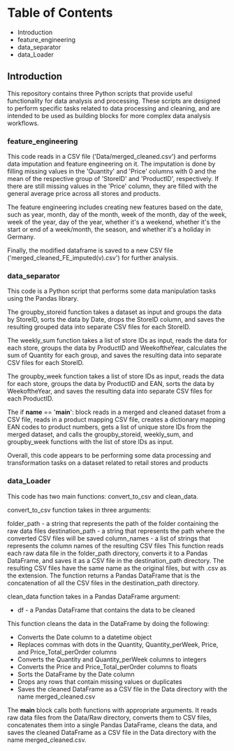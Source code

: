 # Table of Contents
- Introduction
- feature_engineering
- data_separator
- data_Loader
##  Introduction
This repository contains three Python scripts that provide useful functionality for data analysis and processing. These scripts are designed to perform specific tasks related to data processing and cleaning, and are intended to be used as building blocks for more complex data analysis workflows.

### feature_engineering

This code reads in a CSV file ('Data/merged_cleaned.csv') and performs data imputation and feature engineering on it. The imputation is done by filling missing values in the 'Quantity' and 'Price' columns with 0 and the mean of the respective group of 'StoreID' and 'ProductID', respectively. If there are still missing values in the 'Price' column, they are filled with the general average price across all stores and products.

The feature engineering includes creating new features based on the date, such as year, month, day of the month, week of the month, day of the week, week of the year, day of the year, whether it's a weekend, whether it's the start or end of a week/month, the season, and whether it's a holiday in Germany.

Finally, the modified dataframe is saved to a new CSV file ('merged_cleaned_FE_imputed(v).csv') for further analysis.
### data_separator
This code is a Python script that performs some data manipulation tasks using the Pandas library.

The groupby_storeid function takes a dataset as input and groups the data by StoreID, sorts the data by Date, drops the StoreID column, and saves the resulting grouped data into separate CSV files for each StoreID.

The weekly_sum function takes a list of store IDs as input, reads the data for each store, groups the data by ProductID and WeekoftheYear, calculates the sum of Quantity for each group, and saves the resulting data into separate CSV files for each StoreID.

The groupby_week function takes a list of store IDs as input, reads the data for each store, groups the data by ProductID and EAN, sorts the data by WeekoftheYear, and saves the resulting data into separate CSV files for each ProductID.

The if __name__ == '__main__': block reads in a merged and cleaned dataset from a CSV file, reads in a product mapping CSV file, creates a dictionary mapping EAN codes to product numbers, gets a list of unique store IDs from the merged dataset, and calls the groupby_storeid, weekly_sum, and groupby_week functions with the list of store IDs as input.

Overall, this code appears to be performing some data processing and transformation tasks on a dataset related to retail stores and products

### data_Loader
This code has two main functions: convert_to_csv and clean_data.

convert_to_csv function takes in three arguments:

folder_path - a string that represents the path of the folder containing the raw data files
destination_path - a string that represents the path where the converted CSV files will be saved
column_names - a list of strings that represents the column names of the resulting CSV files
This function reads each raw data file in the folder_path directory, converts it to a Pandas DataFrame, and saves it as a CSV file in the destination_path directory. The resulting CSV files have the same name as the original files, but with .csv as the extension. The function returns a Pandas DataFrame that is the concatenation of all the CSV files in the destination_path directory.

clean_data function takes in a Pandas DataFrame argument:

- df - a Pandas DataFrame that contains the data to be cleaned

This function cleans the data in the DataFrame by doing the following:

- Converts the Date column to a datetime object
- Replaces commas with dots in the Quantity, Quantity_perWeek, Price, and Price_Total_perOrder columns
- Converts the Quantity and Quantity_perWeek columns to integers
- Converts the Price and Price_Total_perOrder columns to floats
- Sorts the DataFrame by the Date column
- Drops any rows that contain missing values or duplicates
- Saves the cleaned DataFrame as a CSV file in the Data directory with the name merged_cleaned.csv

The __main__ block calls both functions with appropriate arguments. It reads raw data files from the Data/Raw directory, converts them to CSV files, concatenates them into a single Pandas DataFrame, cleans the data, and saves the cleaned DataFrame as a CSV file in the Data directory with the name merged_cleaned.csv.
